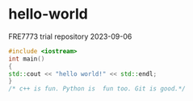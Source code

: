 # hello-world
FRE7773 trial repository 2023-09-06
```c++
#include <iostream>
int main()
{
std::cout << "hello world!" << std::endl;
}
/* c++ is fun. Python is  fun too. Git is good.*/
```
